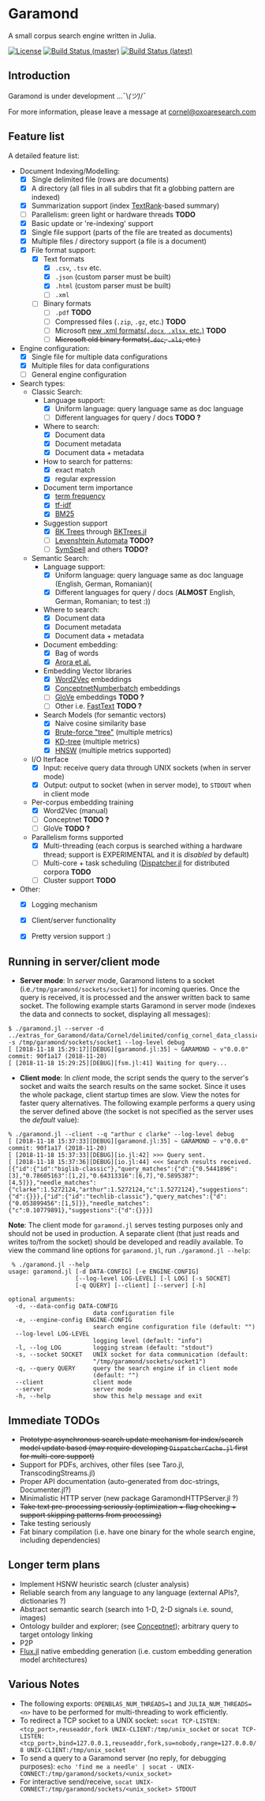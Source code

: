 # Garamond

A small corpus search engine written in Julia.

[![License](http://img.shields.io/badge/license-MIT-brightgreen.svg?style=flat)](LICENSE.md) 
[![Build Status (master)](https://travis-ci.com/zgornel/Garamond.jl.svg?token=8HcgFtAjpxwpdXiu8Fon&branch=master)](https://travis-ci.com/zgornel/Garamond.jl)
[![Build Status (latest)](https://travis-ci.com/zgornel/Garamond.jl.svg?token=8HcgFtAjpxwpdXiu8Fon&branch=latest)](https://travis-ci.com/zgornel/Garamond.jl)


## Introduction

Garamond is under development ...¯\\_(ツ)_/¯

For more information, please leave a message at cornel@oxoaresearch.com


## Feature list

A detailed feature list:

- Document Indexing/Modelling:
    - [x] Single delimited file (rows are documents)
    - [x] A directory (all files in all subdirs that fit a globbing pattern are indexed)
    - [x] Summarization support (index [TextRank](https://en.wikipedia.org/wiki/Automatic_summarization#Unsupervised_approach:_TextRank)-based summary)
    - [ ] Parallelism: green light or hardware threads **TODO**
    - [x] Basic update or 're-indexing' support
    - [x] Single file support (parts of the file are treated as documents)
    - [x] Multiple files / directory support (a file is a document)
    - [x] File format support:
        - [x] Text formats
            - [x] `.csv`, `.tsv` etc.
            - [x] `.json` (custom parser must be built)
            - [x] `.html` (custom parser must be built)
            - [ ] `.xml`
        - [ ] Binary formats
            - [ ] `.pdf` **TODO**
            - [ ] Compressed files (`.zip`, `.gz`, etc.) **TODO**
            - [ ] Microsoft [new .xml formats(`.docx`, `.xlsx`, etc.)](https://docs.microsoft.com/en-us/office/open-xml/open-xml-sdk) **TODO**
            - [ ] ~~Microsoft old binary formats(`.doc`, `.xls`, etc.)~~
- Engine configuration:
    - [x] Single file for multiple data configurations
    - [x] Multiple files for data configurations
    - [ ] General engine configuration
- Search types:
    - Classic Search:
        - Language support:
            - [x] Uniform language: query language same as doc language
            - [ ] Different languages for query / docs **TODO ?**
        - Where to search:
            - [x] Document data
            - [x] Document metadata
            - [x] Document data + metadata
        - How to search for patterns:
            - [x] exact match
            - [x] regular expression
        - Document term importance
            - [x] [term frequency](https://en.wikipedia.org/wiki/Tf%E2%80%93idf#Term_frequency_2)
            - [x] [tf-idf](https://en.wikipedia.org/wiki/Tf%E2%80%93idf#Term_frequency%E2%80%93Inverse_document_frequency)
            - [x] [BM25](https://en.wikipedia.org/wiki/Okapi_BM25)
        - Suggestion support
            - [x] [BK Trees](https://en.wikipedia.org/wiki/BK-tree) through [BKTrees.jl](https://github.com/zgornel/BKTrees.jl)
            - [ ] [Levenshtein Automata](https://en.wikipedia.org/wiki/Levenshtein_automaton) **TODO?**
            - [ ] [SymSpell](https://github.com/mammothb/symspellpy) and others **TODO?**
    - Semantic Search:
        - Language support:
            - [x] Uniform language: query language same as doc language (English, German, Romanian)(
            - [x] Different languages for query / docs (**ALMOST** English, German, Romanian; to test :))
        - Where to search:
            - [x] Document data
            - [x] Document metadata
            - [x] Document data + metadata
        - Document embedding:
            - [x] Bag of words
            - [x] [Arora et al.](https://openreview.net/pdf?id=SyK00v5xx)
        - Embedding Vector libraries
            - [x] [Word2Vec](https://en.wikipedia.org/wiki/Word2vec) embeddings
            - [x] [ConceptnetNumberbatch](https://github.com/commonsense/conceptnet-numberbatch) embeddings
            - [ ] [GloVe](https://nlp.stanford.edu/projects/glove/) embeddings **TODO ?**
            - [ ] Other i.e. [FastText](https://fasttext.cc/) **TODO ?**
        - Search Models (for semantic vectors)
            - [x] Naive cosine similarity base
            - [x] [Brute-force "tree"](https://en.wikipedia.org/wiki/Brute-force_search) (multiple metrics)
            - [x] [KD-tree](https://en.wikipedia.org/wiki/K-d_tree) (multiple metrics)
            - [x] [HNSW](https://arxiv.org/abs/1603.09320) (multiple metrics supported)
    - I/O Iterface
        - [x] Input: receive query data through UNIX sockets (when in server mode)
        - [x] Output: output to socket (when in server mode), to `STDOUT` when in client mode
    - Per-corpus embedding training
        - [x] Word2Vec (manual)
        - [ ] Conceptnet **TODO ?**
        - [ ] GloVe **TODO ?**
    - Parallelism forms supported
        - [x] Multi-threading (each corpus is searched withing a hardware thread; support is EXPERIMENTAL and it is _disabled_ by default)
        - [ ] Multi-core + task scheduling ([Dispatcher.jl](https://github.com/invenia/Dispatcher.jl) for distributed corpora **TODO**
        - [ ] Cluster support **TODO**
- Other:
    - [x] Logging mechanism
    - [x] Client/server functionality
    - [x] Pretty version support :)


## Running in server/client mode
- **Server mode**: In _server_ mode, Garamond listens to a socket (i.e.`/tmp/garamond/sockets/socket1`) for incoming queries. Once the query is received, it is processed and the answer written back to same socket.
The following example starts Garamond in server mode (indexes the data and connects to socket, displaying all messages):
```
$ ./garamond.jl --server -d ../extras_for_Garamond/data/Cornel/delimited/config_cornel_data_classic.json -s /tmp/garamond/sockets/socket1 --log-level debug
[ [2018-11-18 15:29:17][DEBUG][garamond.jl:35] ~ GARAMOND ~ v"0.0.0" commit: 90f1a17 (2018-11-20)
[ [2018-11-18 15:29:25][DEBUG][fsm.jl:41] Waiting for query...
```

- **Client mode**: In _client_ mode, the script sends the query to the server's socket and waits the search results on the same socket. Since it uses the whole package, client startup times are slow. View the notes for faster query alternatives. The following example performs a query using the server defined above (the socket is not specified as the server uses the _default_ value):
```
% ./garamond.jl --client --q "arthur c clarke" --log-level debug
[ [2018-11-18 15:37:33][DEBUG][garamond.jl:35] ~ GARAMOND ~ v"0.0.0" commit: 90f1a17 (2018-11-20)
[ [2018-11-18 15:37:33][DEBUG][io.jl:42] >>> Query sent.
[ [2018-11-18 15:37:36][DEBUG][io.jl:44] <<< Search results received.
[{"id":{"id":"biglib-classic"},"query_matches":{"d":{"0.5441896":[3],"0.78605163":[1,2],"0.64313316":[6,7],"0.5895387":[4,5]}},"needle_matches":{"clarke":1.5272124,"arthur":1.5272124,"c":1.5272124},"suggestions":{"d":{}}},{"id":{"id":"techlib-classic"},"query_matches":{"d":{"0.053899456":[1,5]}},"needle_matches":{"c":0.10779891},"suggestions":{"d":{}}}]
```
**Note**: The client mode for `garamond.jl` serves testing purposes only and should not be used in production. A separate client (that just reads and writes to/from the socket) should be developed and readily available.
To view the command line options for `garamond.jl`, run `./garamond.jl --help`:
```
 % ./garamond.jl --help
usage: garamond.jl [-d DATA-CONFIG] [-e ENGINE-CONFIG]
                   [--log-level LOG-LEVEL] [-l LOG] [-s SOCKET]
                   [-q QUERY] [--client] [--server] [-h]

optional arguments:
  -d, --data-config DATA-CONFIG
                        data configuration file
  -e, --engine-config ENGINE-CONFIG
                        search engine configuration file (default: "")
  --log-level LOG-LEVEL
                        logging level (default: "info")
  -l, --log LOG         logging stream (default: "stdout")
  -s, --socket SOCKET   UNIX socket for data communication (default:
                        "/tmp/garamond/sockets/socket1")
  -q, --query QUERY     query the search engine if in client mode
                        (default: "")
  --client              client mode
  --server              server mode
  -h, --help            show this help message and exit
```


## Immediate TODOs
- ~~Prototype asynchronous search update mechanism for index/search model update based (may require developing `DispatcherCache.jl` first for multi-core support)~~
- Support for PDFs, archives, other files (see Taro.jl, TranscodingStreams.jl)
- Proper API documentation (auto-generated from doc-strings, Documenter.jl?)
- Minimalistic HTTP server (new package GaramondHTTPServer.jl ?)
- ~~Take text pre-processing seriously (optimization + flag checking + support skipping patterns from processing)~~
- Take testing seriously
- Fat binary compilation (i.e. have one binary for the whole search engine, including dependencies)


## Longer term plans
- Implement HSNW heuristic search (cluster analysis)
- Reliable search from any language to any language (external APIs?, dictionaries ?)
- Abstract semantic search (search into 1-D, 2-D signals i.e. sound, images)
- Ontology builder and explorer; (see [Conceptnet](https://github.com/commonsense/conceptnet5)); arbitrary query to target ontology linking
- P2P
- [Flux.jl](https://github.com/FluxML/Flux.jl) native embedding generation (i.e. custom embedding generation model architectures)


## Various Notes
- The following exports: `OPENBLAS_NUM_THREADS=1` and `JULIA_NUM_THREADS=<n>` have to be performed for multi-threading to work efficiently.
- To redirect a TCP socket to a UNIX socket: `socat TCP-LISTEN:<tcp_port>,reuseaddr,fork UNIX-CLIENT:/tmp/unix_socket` or `socat TCP-LISTEN:<tcp_port>,bind=127.0.0.1,reuseaddr,fork,su=nobody,range=127.0.0.0/8 UNIX-CLIENT:/tmp/unix_socket`
- To send a query to a Garamond server (no reply, for debugging purposes): `echo 'find me a needle' | socat - UNIX-CONNECT:/tmp/garamond/sockets/<unix_socket>`
- For interactive send/receive, `socat UNIX-CONNECT:/tmp/garamond/sockets/<unix_socket> STDOUT`

